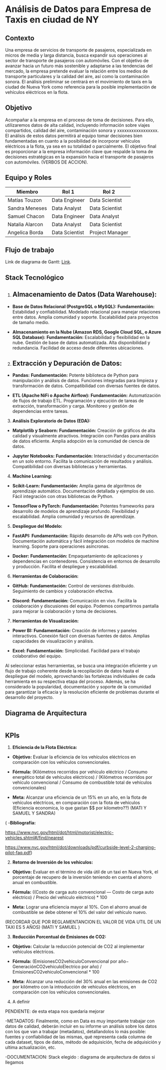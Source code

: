 # **Análisis de Datos para Empresa de Taxis en ciudad de NY**


## **Contexto**

Una empresa de servicios de transporte de pasajeros, especializada en micros de media y larga distancia, busca expandir sus operaciones al sector de transporte de pasajeros con automóviles. Con el objetivo de avanzar hacia un futuro más sostenible y adaptarse a las tendencias del mercado, la empresa pretende evaluar la relación entre los medios de transporte particulares y la calidad del aire, así como la contaminación sonora. El análisis preliminar se centrará en el movimiento de taxis en la ciudad de Nueva York como referencia para la posible implementación de vehículos eléctricos en la flota.

## **Objetivo**
Acompañar a la empresa en el proceso de toma de decisiones. Para ello, utilizaremos datos de alta calidad, incluyendo información sobre viajes compartidos, calidad del aire, contaminación sonora y xxxxxxxxxxxxxxxxx. El análisis de estos datos permitirá al equipo tomar decisiones bien fundamentadas en cuanto a la posibilidad de incorporar vehículos eléctricos a la flota, ya sea en su totalidad o parcialmente. El objetivo final es proporcionar a la empresa información clave que respalde la toma de decisiones estratégicas en la expansión hacia el transporte de pasajeros con automóviles. (VERBOS DE ACCION).

## **Equipo y Roles**

| Miembro | Rol 1 | Rol 2 |
| ------ | ------ | ------ |
| Matías Touzon | Data Engineer | Data Scientist |
| Sandra Meneses | Data Analyst | Data Scientist |
| Samuel Chacon | Data Engineer | Data Analyst |
| Natalia Alarcon |Data Analyst | Data Scientist |
| Angelica Borda | Data Scientist | Project Manager |

## **Flujo de trabajo**

Link de diagrama de Gantt:  [Link](https://docs.google.com/spreadsheets/d/1AJHGSB8bb1a966giLCaJenspqXBIB_qp/edit#gid=92809899).


## **Stack Tecnológico**

1. ## **Almacenamiento de Datos (Data Warehouse):**

- **Base de Datos Relacional (PostgreSQL o MySQL):**
**Fundamentación:**
Estabilidad y confiabilidad.
Modelado relacional para manejar relaciones entre datos.
Amplia comunidad y soporte.
Escalabilidad para proyectos de tamaño medio.

- **Almacenamiento en la Nube (Amazon RDS, Google Cloud SQL, o Azure SQL Database):**
**Fundamentación:**
Escalabilidad y flexibilidad en la nube.
Gestión de base de datos automatizada.
Alta disponibilidad y redundancia.
Facilidad de acceso desde diferentes ubicaciones.

2. ## **Extracción y Depuración de Datos:**

- **Pandas:**
**Fundamentación:**
Potente biblioteca de Python para manipulación y análisis de datos.
Funciones integradas para limpieza y transformación de datos.
Compatibilidad con diversas fuentes de datos.

- **ETL (Apache NiFi o Apache Airflow):**
**Fundamentación:**
Automatización de flujos de trabajo ETL.
Programación y ejecución de tareas de extracción, transformación y carga.
Monitoreo y gestión de dependencias entre tareas.

3. **Análisis Exploratorio de Datos (EDA):**

- **Matplotlib y Seaborn:**
**Fundamentación:**
Creación de gráficos de alta calidad y visualmente atractivos.
Integración con Pandas para análisis de datos eficiente.
Amplia adopción en la comunidad de ciencia de datos.

- **Jupyter Notebooks:**
**Fundamentación:**
Interactividad y documentación en un solo entorno.
Facilita la comunicación de resultados y análisis.
Compatibilidad con diversas bibliotecas y herramientas.

4. **Machine Learning:**

- **Scikit-Learn:**
**Fundamentación:**
Amplia gama de algoritmos de aprendizaje automático.
Documentación detallada y ejemplos de uso.
Fácil integración con otras bibliotecas de Python.

- **TensorFlow o PyTorch:**
**Fundamentación:**
Potentes frameworks para desarrollo de modelos de aprendizaje profundo.
Flexibilidad y escalabilidad.
Amplia comunidad y recursos de aprendizaje.

5. **Despliegue del Modelo:**

- **FastAPI:**
**Fundamentación:**
Rápido desarrollo de APIs web con Python.
Documentación automática y fácil integración con modelos de machine learning.
Soporte para operaciones asíncronas.

- **Docker:**
**Fundamentación:**
Empaquetamiento de aplicaciones y dependencias en contenedores.
Consistencia en entornos de desarrollo y producción.
Facilita el despliegue y escalabilidad.

6. **Herramientas de Colaboración:**

- **GitHub:**
**Fundamentación:**
Control de versiones distribuido.
Seguimiento de cambios y colaboración efectiva.

- **Discord:**
**Fundamentación:**
Comunicación en vivo.
Facilita la colaboración y discusiones del equipo.
Podemos compartirnos pantalla para mejorar la colaboración y toma de decisiones.

7. **Herramientas de Visualización:**

- **Power BI:**
**Fundamentación:**
Creación de informes y paneles interactivos.
Conexión fácil con diversas fuentes de datos.
Amplias capacidades de visualización y análisis.

- **Excel:**
**Fundamentación:**
Simplicidad.
Facilidad para el trabajo colaborativo del equipo.

Al seleccionar estas herramientas, se busca una integración eficiente y un flujo de trabajo coherente desde la recopilación de datos hasta el despliegue del modelo, aprovechando las fortalezas individuales de cada herramienta en su respectiva etapa del proceso. Además, se ha considerado la popularidad, documentación y soporte de la comunidad para garantizar la eficacia y la resolución eficiente de problemas durante el desarrollo del proyecto.


## **Diagrama de Arquitectura**

<img src="">


## KPIs

1. **Eficiencia de la Flota Eléctrica:**

- **Objetivo:** Evaluar la eficiencia de los vehículos eléctricos en comparación con los vehículos convencionales.

- **Fórmula:** (Kilómetros recorridos por vehículo eléctrico / Consumo energético total de vehículos eléctricos) / (Kilómetros recorridos por vehículo convencional / Consumo de combustible total de vehículos convencionales)

- **Meta:** Alcanzar una eficiencia de un 15% en un año, en la flota de vehículos eléctricos, en comparación con la flota de vehículos 
(Eficiencia economica, lo que gastan $$ por kilometro??)
(MATI Y SAMUEL Y SANDRA)

(
-**Bibliografía:**

https://www.nyc.gov/html/dot/html/motorist/electric-vehicles.shtml#/find/nearest

https://www.nyc.gov/html/dot/downloads/pdf/curbside-level-2-charging-pilot-faq.pdf)


2. **Retorno de Inversión de los vehículos:**

- **Objetivo:** Evaluar en el término de vida útil de un taxi en Nueva York, el porcentaje de recupero de la inversión teniendo en cuenta el ahorro anual en combustible.

- **Fórmula:** ((Costo de carga auto convencional — Costo de carga auto eléctrico) / Precio del vehículo eléctrico) * 100

- **Meta:** Lograr una eficiencia mayor al 10%. Con el ahorro anual de combustible se debe obtener el 10% del valor del vehículo nuevo.

(RECORDAR QUE POR REGLAMENTANCION EL VALOR DE VIDA UTIL DE UN TAXI ES 5 AÑOS)
(MATI Y SAMUEL )

3. **Reducción Porcentual de Emisiones de CO2:**

- **Objetivo:** Calcular la reducción potencial de CO2 al implementar vehículos eléctricos.

- **Fórmula:** (EmisionesCO2vehiculoConvencional por año− GeneraciónCO2vehiculoElectrico por año) / EmisionesCO2vehiculoConvencional * 100

- **Meta:** Alcanzar una reducción del 30% anual en las emisiones de CO2 por kilómetro con la introducción de vehículos eléctricos, en comparación con los vehículos convencionales.

4) A definir





PENDIENTE: de esta etapa nos quedaria mejorar

-METADATOS:
Finalmente, como en Data es muy importante trabajar con datos de calidad, deberán incluir en su informe un análisis sobre los datos con los que van a trabajar (metadatos), detallandolos lo más posible: fuentes y confiabilidad de las mismas, qué representa cada columna de cada dataset, tipos de datos, método de adquisición, fecha de adquisición y ultima actualización, etc.
    
-DOCUMENTACION:
Stack elegido : diagrama de arquitectura de datos si llegamos

